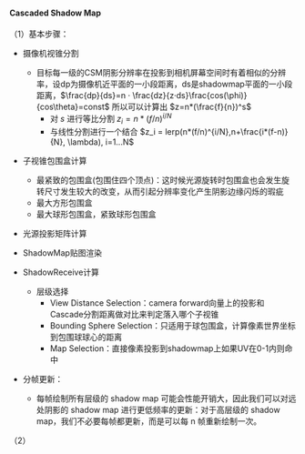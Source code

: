 #### Cascaded Shadow Map

（1）基本步骤：

- 摄像机视锥分割
  - 目标每一级的CSM阴影分辨率在投影到相机屏幕空间时有着相似的分辨率，设dp为摄像机近平面的一小段距离，ds是shadowmap平面的一小段距离，$\frac{dp}{ds}=n · \frac{dz}{z·ds}\frac{cos(\phi)}{cos\theta}=const$ 所以可以计算出 $z=n*(\frac{f}{n})^s$ 
    - 对 $s$ 进行等比分割 $z_i = n*(f/n)^{i/N}$
    - 与线性分割进行一个结合 $z_i = lerp(n*(f/n)^{i/N},n+\frac{i*(f-n)}{N}, \lambda), i=1...N$ 
- 子视锥包围盒计算
  - 最紧致的包围盒(包围住四个顶点)：这时候光源旋转时包围盒也会发生旋转尺寸发生较大的改变，从而引起分辨率变化产生阴影边缘闪烁的瑕疵
  - 最大方形包围盒
  - 最大球形包围盒，紧致球形包围盒
- 光源投影矩阵计算
- ShadowMap贴图渲染
- ShadowReceive计算
  - 层级选择
    - View Distance Selection：camera forward向量上的投影和Cascade分割距离做对比来判定落入哪个子视锥
    - Bounding Sphere Selection：只适用于球包围盒，计算像素世界坐标到包围球球心的距离
    - Map Selection：直接像素投影到shadowmap上如果UV在0-1内则命中

- 分帧更新：
  - 每帧绘制所有层级的 shadow map 可能会性能开销大，因此我们可以对远处阴影的 shadow map 进行更低频率的更新：对于高层级的 shadow map，我们不必要每帧都更新，而是可以每 n 帧重新绘制一次。

（2）